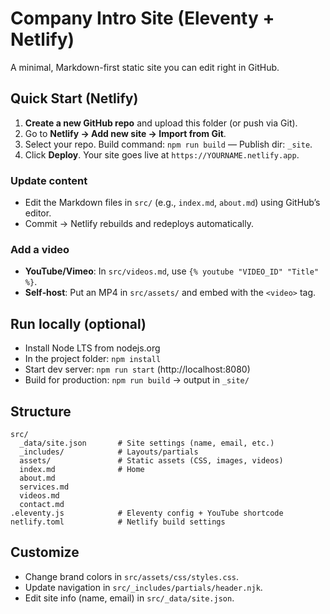# Company Intro Site (Eleventy + Netlify)

A minimal, Markdown-first static site you can edit right in GitHub.

## Quick Start (Netlify)

1. **Create a new GitHub repo** and upload this folder (or push via Git).
2. Go to **Netlify → Add new site → Import from Git**.
3. Select your repo. Build command: `npm run build` — Publish dir: `_site`.
4. Click **Deploy**. Your site goes live at `https://YOURNAME.netlify.app`.

### Update content

- Edit the Markdown files in `src/` (e.g., `index.md`, `about.md`) using GitHub’s editor.
- Commit → Netlify rebuilds and redeploys automatically.

### Add a video

- **YouTube/Vimeo**: In `src/videos.md`, use `{% youtube "VIDEO_ID" "Title" %}`.
- **Self‑host**: Put an MP4 in `src/assets/` and embed with the `<video>` tag.

## Run locally (optional)

- Install Node LTS from nodejs.org
- In the project folder: `npm install`
- Start dev server: `npm run start` (http://localhost:8080)
- Build for production: `npm run build` → output in `_site/`

## Structure

```
src/
  _data/site.json       # Site settings (name, email, etc.)
  _includes/            # Layouts/partials
  assets/               # Static assets (CSS, images, videos)
  index.md              # Home
  about.md
  services.md
  videos.md
  contact.md
.eleventy.js            # Eleventy config + YouTube shortcode
netlify.toml            # Netlify build settings
```

## Customize

- Change brand colors in `src/assets/css/styles.css`.
- Update navigation in `src/_includes/partials/header.njk`.
- Edit site info (name, email) in `src/_data/site.json`.
